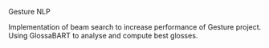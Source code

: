 Gesture NLP

Implementation of beam search to increase performance of Gesture project.
Using GlossaBART to analyse and compute best glosses.